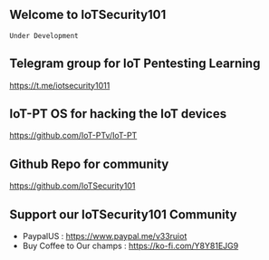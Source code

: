 ## Welcome to IoTSecurity101

    Under Development



## Telegram group for IoT Pentesting Learning

  <https://t.me/iotsecurity1011>

## IoT-PT OS for hacking the IoT devices

  <https://github.com/IoT-PTv/IoT-PT>
  
## Github Repo for community 

  <https://github.com/IoTSecurity101>
  
## Support our IoTSecurity101 Community
- PaypalUS : <https://www.paypal.me/v33ruiot>
- Buy Coffee to Our champs : <https://ko-fi.com/Y8Y81EJG9>

